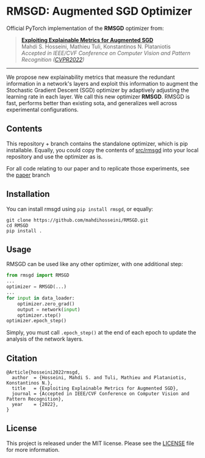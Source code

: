 # RMSGD: Augmented SGD Optimizer
Official PyTorch implementation of the **RMSGD** optimizer from:
> [**Exploiting Explainable Metrics for Augmented SGD**](https://arxiv.org/abs/2203.16723)         
> Mahdi S. Hosseini, Mathieu Tuli, Konstantinos N. Plataniotis        
> *Accepted in IEEE/CVF Conference on Computer Vision and Pattern Recognition ([CVPR2022](https://cvpr2022.thecvf.com/))*
> 

---
We propose new explainability metrics that measure the redundant information in a network's layers and exploit this information to augment the Stochastic Gradient Descent (SGD) optimizer by adaptively adjusting the learning rate in each layer. We call this new optimizer **RMSGD**. RMSGD is fast, performs better than existing sota, and generalizes well across experimental configurations.

## Contents
This repository + branch contains the standalone optimizer, which is pip installable. Equally, you could copy the contents of [src/rmsgd](src/rmsgd) into your local repository and use the optimizer as is.

For all code relating to our paper and to replicate those experiments, see the [paper](https://github.com/mahdihosseini/RMSGD/tree/paper) branch

## Installation
You can install rmsgd using `pip install rmsgd`, or equally:
```console
git clone https://github.com/mahdihosseini/RMSGD.git
cd RMSGD
pip install .
```
## Usage
RMSGD can be used like any other optimizer, with one additional step:
```python
from rmsgd import RMSGD
...
optimizer = RMSGD(...)
...
for input in data_loader:
    optimizer.zero_grad()
    output = network(input)
    optimizer.step()
optimizer.epoch_step()
```
Simply, you must call `.epoch_step()` at the end of each epoch to update the analysis of the network layers.

## Citation
```
@Article{hosseini2022rmsgd,
  author  = {Hosseini, Mahdi S. and Tuli, Mathieu and Plataniotis, Konstantinos N.},
  title   = {Exploiting Explainable Metrics for Augmented SGD},
  journal = {Accepted in IEEE/CVF Conference on Computer Vision and Pattern Recognition},
  year    = {2022},
}
```

## License
This project is released under the MIT license. Please see the [LICENSE](LICENSE) file for more information.
